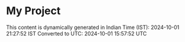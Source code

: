 # My Project

This content is dynamically generated in Indian Time (IST): 2024-10-01 21:27:52 IST
Converted to UTC: 2024-10-01 15:57:52 UTC

